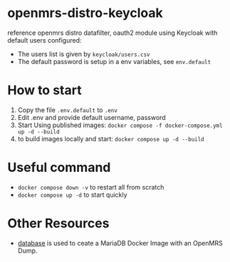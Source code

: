 # openmrs-distro-keycloak
reference openmrs distro datafilter, oauth2 module using Keycloak with default users configured:
- The users list is given by `keycloak/users.csv`
- The default password is setup in a env variables, see `env.default`

# How to start
1. Copy the file `.env.default` to `.env`
2. Edit .env and provide default username, password
3. Start Using published images:
   `docker compose -f docker-compose.yml up -d --build`
4. to build images locally and start: `docker compose up -d --build`

# Useful command

- `docker compose down -v` to restart all from scratch
- `docker compose up -d` to start quickly

# Other Resources

- [database](./database/README.md) is used to ceate a MariaDB Docker Image with an OpenMRS Dump.



